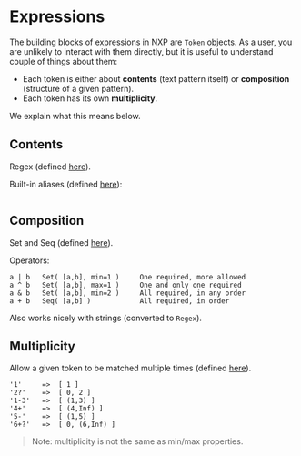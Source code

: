 
# Expressions

The building blocks of expressions in NXP are `Token` objects. 
As a user, you are unlikely to interact with them directly, but it is useful to understand couple of things about them:

- Each token is either about **contents** (text pattern itself) or **composition** (structure of a given pattern).
- Each token has its own **multiplicity**.

We explain what this means below.

## Contents

Regex (defined [here](https://github.com/jhadida/nxp/blob/master/src/nxp/expr/impl.py)).

Built-in aliases (defined [here](https://github.com/jhadida/nxp/blob/master/src/nxp/expr/alias.py)):
```
```

## Composition

Set and Seq (defined [here](https://github.com/jhadida/nxp/blob/master/src/nxp/expr/impl.py)).

Operators:
```
a | b   Set( [a,b], min=1 )     One required, more allowed
a ^ b   Set( [a,b], max=1 )     One and only one required
a & b   Set( [a,b], min=2 )     All required, in any order
a + b   Seq( [a,b] )            All required, in order
```

Also works nicely with strings (converted to `Regex`).

## Multiplicity

Allow a given token to be matched multiple times (defined [here](https://github.com/jhadida/nxp/blob/master/src/nxp/expr/multiplicity.py)).
```
'1'     =>  [ 1 ]
'2?'    =>  [ 0, 2 ]
'1-3'   =>  [ (1,3) ]
'4+'    =>  [ (4,Inf) ]
'5-'    =>  [ (1,5) ]
'6+?'   =>  [ 0, (6,Inf) ]
```

> Note: multiplicity is not the same as min/max properties.
